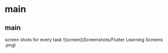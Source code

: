 # main



## main

screen shots for every task 
![screen](Screenshots/Flutter Learning Screens .png)

